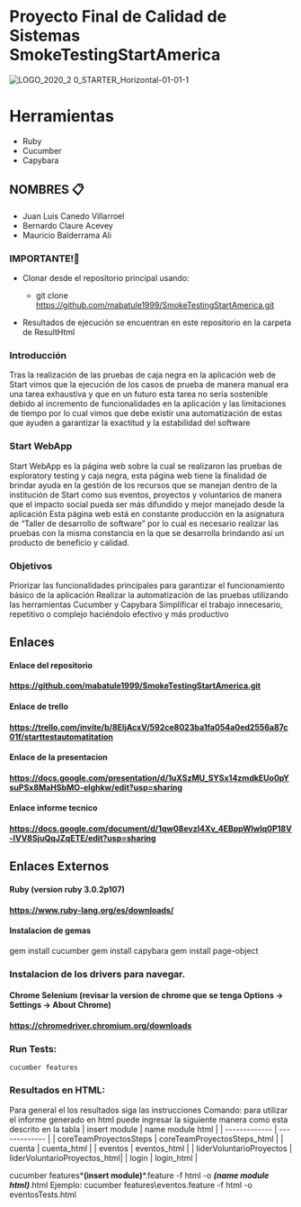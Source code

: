 # Proyecto Final de Calidad de Sistemas SmokeTestingStartAmerica
![LOGO_2020_2 0_STARTER_Horizontal-01-01-1](https://user-images.githubusercontent.com/74753713/172522628-2a26dfa7-dcc2-4916-a100-13e4861650c0.jpg)


# Herramientas
- Ruby
- Cucumber
- Capybara

## NOMBRES 📋
* Juan Luis Canedo Villarroel
* Bernardo Claure Acevey
* Mauricio Balderrama Ali

### IMPORTANTE!🔨

* Clonar desde el repositorio principal usando: 

	- git clone https://github.com/mabatule1999/SmokeTestingStartAmerica.git
	
* Resultados de ejecución se encuentran en este repositorio en la carpeta de ResultHtml

### Introducción
Tras la realización de las pruebas de caja negra en la aplicación web de Start vimos que la ejecución de los casos de prueba de manera manual era una tarea exhaustiva y que en un futuro esta tarea no sería sostenible debido al incremento de funcionalidades en la aplicación y las limitaciones de tiempo por lo cual vimos que debe existir una automatización de estas que ayuden a garantizar la exactitud y la estabilidad del software

### Start WebApp
Start WebApp es la página web sobre la cual se realizaron las pruebas de exploratory testing y  caja negra, esta página web tiene la finalidad de brindar ayuda en la gestión de los recursos que se manejan dentro de la institución de Start como sus eventos, proyectos y voluntarios de manera que el impacto social pueda ser más difundido y mejor manejado desde la aplicación
Esta página web está en constante producción en la asignatura de “Taller de desarrollo de software” por lo cual es necesario realizar las pruebas con la misma constancia en la que se desarrolla brindando así un producto de beneficio y calidad.

### Objetivos
Priorizar las funcionalidades principales para garantizar el funcionamiento básico de la aplicación
Realizar la automatización de las pruebas utilizando las herramientas Cucumber y Capybara
Simplificar el trabajo innecesario, repetitivo o complejo haciéndolo efectivo y más productivo


## Enlaces

#### Enlace del repositorio
#### https://github.com/mabatule1999/SmokeTestingStartAmerica.git
#### Enlace de trello
#### https://trello.com/invite/b/8EljAcxV/592ce8023ba1fa054a0ed2556a87c01f/starttestautomatitation
#### Enlace de la presentacion
#### https://docs.google.com/presentation/d/1uXSzMU_SYSx14zmdkEUo0pYsuPSx8MaHSbMO-elghkw/edit?usp=sharing
#### Enlace informe tecnico
#### https://docs.google.com/document/d/1qw08evzl4Xv_4EBppWlwlq0P18V-IVV8SjuQqJZqETE/edit?usp=sharing


## Enlaces Externos
#### Ruby (version ruby 3.0.2p107)
#### https://www.ruby-lang.org/es/downloads/

#### Instalacion de gemas

gem install cucumber
gem install capybara
gem install page-object

### Instalacion de los drivers para navegar.
#### Chrome Selenium (revisar la version de chrome que se tenga Options -> Settings -> About Chrome)
#### https://chromedriver.chromium.org/downloads

### Run Tests:
    cucumber features


### Resultados en HTML:
Para general el los resultados siga las instrucciones
Comando:
para utilizar el informe generado en html puede ingresar la siguiente manera como esta descrito en la tabla
| insert module            | name module html             |
| -------------            | -------------                |
| coreTeamProyectosSteps   | coreTeamProyectosSteps_html  |
| cuenta                   | cuenta_html                  |
| eventos                  | eventos_html                 |
| liderVoluntarioProyectos | liderVoluntarioProyectos_html|
| login                    | login_html                   |
        
  cucumber features\***(insert module)***.feature -f html -o ***(name module html)***.html
    Ejemplo:
    cucumber features\eventos.feature -f html -o eventosTests.html
